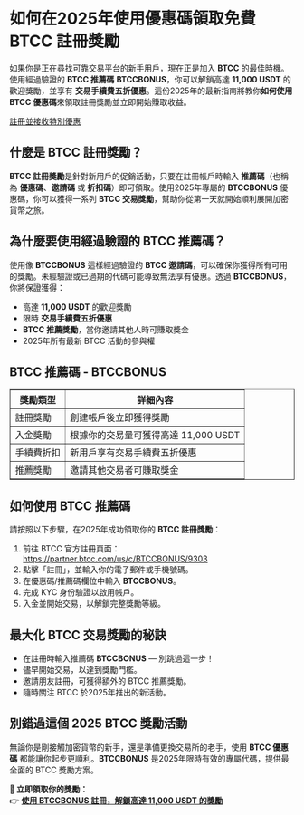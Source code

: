 <h1>如何在2025年使用優惠碼領取免費 BTCC 註冊獎勵</h1>

<p>如果你是正在尋找可靠交易平台的新手用戶，現在正是加入 <strong>BTCC</strong> 的最佳時機。使用經過驗證的 <strong>BTCC 推薦碼</strong> <strong>BTCCBONUS</strong>，你可以解鎖高達 <strong>11,000 USDT</strong> 的歡迎獎勵，並享有 <strong>交易手續費五折優惠</strong>。這份2025年的最新指南將教你<strong>如何使用 BTCC 優惠碼</strong>來領取註冊獎勵並立即開始賺取收益。</p>
<p><a href="https://partner.btcc.com/us/c/BTCCBONUS/9303" target="_blank">註冊並接收特別優惠</a></p>

<img src="https://images.mirror-media.xyz/publication-images/sxUjn3XEbXjmLpy6-mMSB.png?height=500&amp;width=1000" decoding="async" data-nimg="fill" class="css-xah9so" style="position: absolute; inset: 0px; box-sizing: border-box; padding: 0px; border: none; margin: auto; display: block; width: 0px; height: 0px; min-width: 100%; max-width: 100%; min-height: 100%; max-height: 100%;">

<h2>什麼是 BTCC 註冊獎勵？</h2>

<p><strong>BTCC 註冊獎勵</strong>是針對新用戶的促銷活動，只要在註冊帳戶時輸入 <strong>推薦碼</strong>（也稱為 <strong>優惠碼</strong>、<strong>邀請碼</strong> 或 <strong>折扣碼</strong>）即可領取。使用2025年專屬的 <strong>BTCCBONUS</strong> 優惠碼，你可以獲得一系列 <strong>BTCC 交易獎勵</strong>，幫助你從第一天就開始順利展開加密貨幣之旅。</p>

<h2>為什麼要使用經過驗證的 BTCC 推薦碼？</h2>

<p>使用像 <strong>BTCCBONUS</strong> 這樣經過驗證的 <strong>BTCC 邀請碼</strong>，可以確保你獲得所有可用的獎勵。未經驗證或已過期的代碼可能導致無法享有優惠。透過 <strong>BTCCBONUS</strong>，你將保證獲得：</p>

<ul>
<li>高達 <strong>11,000 USDT</strong> 的歡迎獎勵</li>
<li>限時 <strong>交易手續費五折優惠</strong></li>
<li><strong>BTCC 推薦獎勵</strong>，當你邀請其他人時可賺取獎金</li>
<li>2025年所有最新 BTCC 活動的參與權</li>
</ul>

<h2>BTCC 推薦碼 - BTCCBONUS</h2>

<table border="1">
<tr><th>獎勵類型</th><th>詳細內容</th></tr>
<tr><td>註冊獎勵</td><td>創建帳戶後立即獲得獎勵</td></tr>
<tr><td>入金獎勵</td><td>根據你的交易量可獲得高達 11,000 USDT</td></tr>
<tr><td>手續費折扣</td><td>新用戶享有交易手續費五折優惠</td></tr>
<tr><td>推薦獎勵</td><td>邀請其他交易者可賺取獎金</td></tr>
</table>

<h2>如何使用 BTCC 推薦碼</h2>

<p>請按照以下步驟，在2025年成功領取你的 <strong>BTCC 註冊獎勵</strong>：</p>

<ol>
<li>前往 BTCC 官方註冊頁面：<a href="https://partner.btcc.com/us/c/BTCCBONUS/9303" target="_blank">https://partner.btcc.com/us/c/BTCCBONUS/9303</a></li>
<li>點擊「註冊」，並輸入你的電子郵件或手機號碼。</li>
<li>在優惠碼/推薦碼欄位中輸入 <strong>BTCCBONUS</strong>。</li>
<li>完成 KYC 身份驗證以啟用帳戶。</li>
<li>入金並開始交易，以解鎖完整獎勵等級。</li>
</ol>

<h2>最大化 BTCC 交易獎勵的秘訣</h2>

<ul>
<li>在註冊時輸入推薦碼 <strong>BTCCBONUS</strong> — 別跳過這一步！</li>
<li>儘早開始交易，以達到獎勵門檻。</li>
<li>邀請朋友註冊，可獲得額外的 BTCC 推薦獎勵。</li>
<li>隨時關注 BTCC 於2025年推出的新活動。</li>
</ul>

<h2>別錯過這個 2025 BTCC 獎勵活動</h2>

<p>無論你是剛接觸加密貨幣的新手，還是準備更換交易所的老手，使用 <strong>BTCC 優惠碼</strong> 都能讓你起步更順利。<strong>BTCCBONUS</strong> 是2025年限時有效的專屬代碼，提供最全面的 BTCC 獎勵方案。</p>

<p><strong>🎁 立即領取你的獎勵：</strong><br>
👉 <a href="https://partner.btcc.com/us/c/BTCCBONUS/9303" target="_blank"><strong>使用 BTCCBONUS 註冊，解鎖高達 11,000 USDT 的獎勵</strong></a></p>
